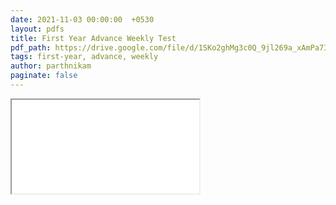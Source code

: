 ```yaml
---
date: 2021-11-03 00:00:00  +0530
layout: pdfs
title: First Year Advance Weekly Test
pdf_path: https://drive.google.com/file/d/1SKo2ghMg3c0Q_9jl269a_xAmPa7IufxN/preview?usp=drive_link
tags: first-year, advance, weekly
author: parthnikam
paginate: false
---
```


<iframe class="embed-pdf" src="{{ page.pdf_path }}#toolbar=0" seamless="seamless" scrolling="no" style="overflow:hidden"></iframe>
